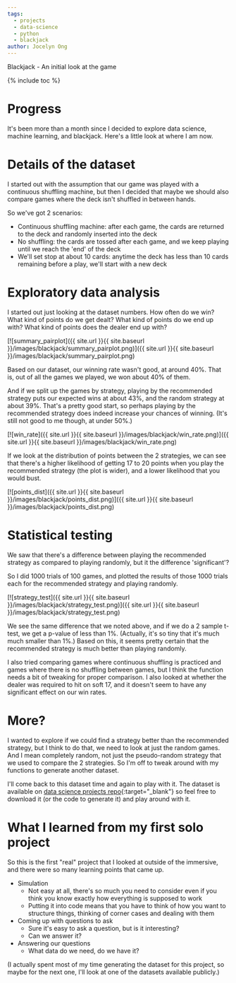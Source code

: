 ```yaml
---
tags:
  - projects
  - data-science
  - python
  - blackjack
author: Jocelyn Ong
---
```

Blackjack - An initial look at the game

{% include toc %}

# Progress

It's been more than a month since I decided to explore data science, machine learning, and blackjack. Here's a little look at where I am now.

# Details of the dataset

I started out with the assumption that our game was played with a continuous shuffling machine, but then I decided that maybe we should also compare games where the deck isn't shuffled in between hands.

So we've got 2 scenarios:

- Continuous shuffling machine: after each game, the cards are returned to the deck and randomly inserted into the deck
- No shuffling: the cards are tossed after each game, and we keep playing until we reach the 'end' of the deck
 - We'll set stop at about 10 cards: anytime the deck has less than 10 cards remaining before a play, we'll start with a new deck

# Exploratory data analysis

I started out just looking at the dataset numbers. How often do we win? What kind of points do we get dealt? What kind of points do we end up with? What kind of points does the dealer end up with?

[![summary_pairplot]({{ site.url }}{{ site.baseurl }}/images/blackjack/summary_pairplot.png)]({{ site.url }}{{ site.baseurl }}/images/blackjack/summary_pairplot.png)

Based on our dataset, our winning rate wasn't good, at around 40%. That is, out of all the games we played, we won about 40% of them.

And if we split up the games by strategy, playing by the recommended strategy puts our expected wins at about 43%, and the random strategy at about 39%. That's a pretty good start, so perhaps playing by the recommended strategy does indeed increase your chances of winning. (It's still not good to me though, at under 50%.)

[![win_rate]({{ site.url }}{{ site.baseurl }}/images/blackjack/win_rate.png)]({{ site.url }}{{ site.baseurl }}/images/blackjack/win_rate.png)

If we look at the distribution of points between the 2 strategies, we can see that there's a higher likelihood of getting 17 to 20 points when you play the recommended strategy (the plot is wider), and a lower likelihood that you would bust.

[![points_dist]({{ site.url }}{{ site.baseurl }}/images/blackjack/points_dist.png)]({{ site.url }}{{ site.baseurl }}/images/blackjack/points_dist.png)

# Statistical testing

We saw that there's a difference between playing the recommended strategy as compared to playing randomly, but it the difference 'significant'?

So I did 1000 trials of 100 games, and plotted the results of those 1000 trials each for the recommended strategy and playing randomly.

[![strategy_test]({{ site.url }}{{ site.baseurl }}/images/blackjack/strategy_test.png)]({{ site.url }}{{ site.baseurl }}/images/blackjack/strategy_test.png)

We see the same difference that we noted above, and if we do a 2 sample t-test, we get a p-value of less than 1%. (Actually, it's so tiny that it's much much smaller than 1%.) Based on this, it seems pretty certain that the recommended strategy is much better than playing randomly.

I also tried comparing games where continuous shuffling is practiced and games where there is no shuffling between games, but I think the function needs a bit of tweaking for proper comparison. I also looked at whether the dealer was required to hit on soft 17, and it doesn't seem to have any significant effect on our win rates.

# More?

I wanted to explore if we could find a strategy better than the recommended strategy, but I think to do that, we need to look at just the random games. And I mean completely random, not just the pseudo-random strategy that we used to compare the 2 strategies. So I'm off to tweak around with my functions to generate another dataset.

I'll come back to this dataset time and again to play with it. The dataset is available on [data science projects repo](https://github.com/jocelyn-ong/data-science-projects/tree/master/others/blackjack){:target="_blank"} so feel free to download it (or the code to generate it) and play around with it.

# What I learned from my first solo project

So this is the first "real" project that I looked at outside of the immersive, and there were so many learning points that came up.

- Simulation
  - Not easy at all, there's so much you need to consider even if you think you know exactly how everything is supposed to work
  - Putting it into code means that you have to think of how you want to structure things, thinking of corner cases and dealing with them
- Coming up with questions to ask
  - Sure it's easy to ask a question, but is it interesting?
  - Can we answer it?
- Answering our questions
  - What data do we need, do we have it?

(I actually spent most of my time generating the dataset for this project, so maybe for the next one, I'll look at one of the datasets available publicly.)
